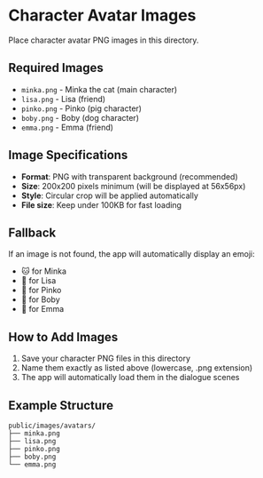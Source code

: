 # Character Avatar Images

Place character avatar PNG images in this directory.

## Required Images

- `minka.png` - Minka the cat (main character)
- `lisa.png` - Lisa (friend)
- `pinko.png` - Pinko (pig character)
- `boby.png` - Boby (dog character)
- `emma.png` - Emma (friend)

## Image Specifications

- **Format**: PNG with transparent background (recommended)
- **Size**: 200x200 pixels minimum (will be displayed at 56x56px)
- **Style**: Circular crop will be applied automatically
- **File size**: Keep under 100KB for fast loading

## Fallback

If an image is not found, the app will automatically display an emoji:
- 🐱 for Minka
- 👧 for Lisa
- 🐷 for Pinko
- 🐶 for Boby
- 👩 for Emma

## How to Add Images

1. Save your character PNG files in this directory
2. Name them exactly as listed above (lowercase, .png extension)
3. The app will automatically load them in the dialogue scenes

## Example Structure

```
public/images/avatars/
├── minka.png
├── lisa.png
├── pinko.png
├── boby.png
└── emma.png
```

